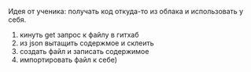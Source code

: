 Идея от ученика:
получать код откуда-то из облака и использовать у себя.


1. кинуть get запрос к файлу в гитхаб
2. из json вытащить содержмое и склеить
3. создать файл и записать содержимое
4. импортировать файл к себе)
